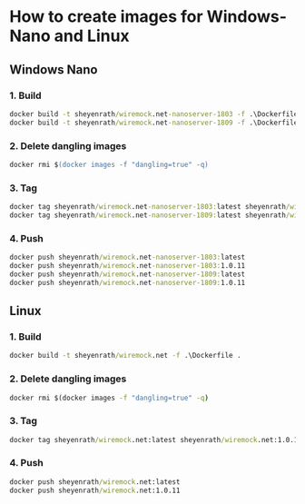# How to create images for Windows-Nano and Linux

## Windows Nano

### 1. Build

``` cmd
docker build -t sheyenrath/wiremock.net-nanoserver-1803 -f .\Dockerfile.nanoserver-1803 .
docker build -t sheyenrath/wiremock.net-nanoserver-1809 -f .\Dockerfile.nanoserver-1809 .
```

### 2. Delete dangling images

``` ps
docker rmi $(docker images -f "dangling=true" -q)
```

### 3. Tag

``` cmd
docker tag sheyenrath/wiremock.net-nanoserver-1803:latest sheyenrath/wiremock.net-nanoserver-1803:1.0.11
docker tag sheyenrath/wiremock.net-nanoserver-1809:latest sheyenrath/wiremock.net-nanoserver-1809:1.0.11
```

### 4. Push

``` cmd
docker push sheyenrath/wiremock.net-nanoserver-1803:latest
docker push sheyenrath/wiremock.net-nanoserver-1803:1.0.11
docker push sheyenrath/wiremock.net-nanoserver-1809:latest
docker push sheyenrath/wiremock.net-nanoserver-1809:1.0.11
```

## Linux

### 1. Build

``` cmd
docker build -t sheyenrath/wiremock.net -f .\Dockerfile .
```

### 2. Delete dangling images

``` cmd
docker rmi $(docker images -f "dangling=true" -q)
```

### 3. Tag

``` cmd
docker tag sheyenrath/wiremock.net:latest sheyenrath/wiremock.net:1.0.11
```

### 4. Push

``` cmd
docker push sheyenrath/wiremock.net:latest
docker push sheyenrath/wiremock.net:1.0.11
```